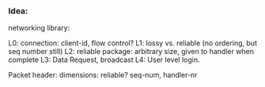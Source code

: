 ### Idea:
networking library:

L0: connection: client-id, flow control?
L1: lossy vs. reliable (no ordering, but seq number still)
L2: reliable package: arbitrary size, given to handler when complete
L3: Data Request, broadcast
L4: User level login.


Packet header:
dimensions: reliable? seq-num, handler-nr
